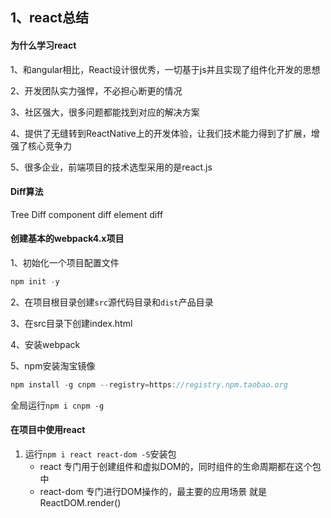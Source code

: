 ## 1、react总结

#### 为什么学习react

1、和angular相比，React设计很优秀，一切基于js并且实现了组件化开发的思想

2、开发团队实力强悍，不必担心断更的情况

3、社区强大，很多问题都能找到对应的解决方案

4、提供了无缝转到ReactNative上的开发体验，让我们技术能力得到了扩展，增强了核心竞争力

5、很多企业，前端项目的技术选型采用的是react.js

#### Diff算法

Tree Diff      component diff       element diff

#### 创建基本的webpack4.x项目

1、初始化一个项目配置文件

```javascript
npm init -y
```

2、在项目根目录创建`src`源代码目录和`dist`产品目录

3、在src目录下创建index.html

4、安装webpack

5、npm安装淘宝镜像

```javascript
npm install -g cnpm --registry=https://registry.npm.taobao.org
```

​全局运行`npm i cnpm -g`              

#### 在项目中使用react

1. 运行`npm i react react-dom -S`安装包
   - react  专门用于创建组件和虚拟DOM的，同时组件的生命周期都在这个包中
   - react-dom     专门进行DOM操作的，最主要的应用场景 就是 ReactDOM.render()

